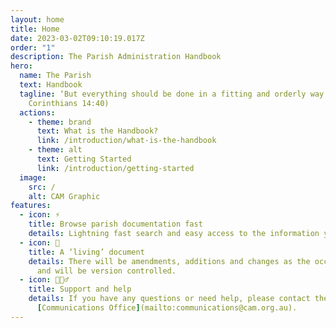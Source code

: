 ```yaml
---
layout: home
title: Home
date: 2023-03-02T09:10:19.017Z
order: "1"
description: The Parish Administration Handbook
hero:
  name: The Parish
  text: Handbook
  tagline: ‘But everything should be done in a fitting and orderly way.’ (1
    Corinthians 14:40)
  actions:
    - theme: brand
      text: What is the Handbook?
      link: /introduction/what-is-the-handbook
    - theme: alt
      text: Getting Started
      link: /introduction/getting-started
  image:
    src: /
    alt: CAM Graphic
features:
  - icon: ⚡️
    title: Browse parish documentation fast
    details: Lightning fast search and easy access to the information you need.
  - icon: 📝
    title: A ‘living’ document
    details: There will be amendments, additions and changes as the occasion demands
      and will be version controlled.
  - icon: 🙋🏻‍♂️
    title: Support and help
    details: If you have any questions or need help, please contact the Archdiocese
      [Communications Office](mailto:communications@cam.org.au).
---
```


<script setup>
  if (window.netlifyIdentity) {
    window.netlifyIdentity.on("init", user => {
      if (!user) {
        window.netlifyIdentity.on("login", () => {
          document.location.href = "/admin/";
        });
      }
    });
  }
</script>
